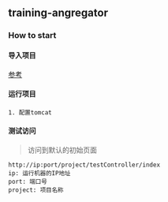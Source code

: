 ## training-angregator

### How to start
#### 导入项目
[参考](http://blog.csdn.net/w12345_ww/article/details/52094756)

#### 运行项目
```
1. 配置tomcat
```
#### 测试访问
> 访问到默认的初始页面
```
http://ip:port/project/testController/index
ip: 运行机器的IP地址
port: 端口号
project: 项目名称
```

